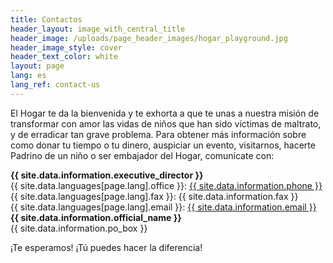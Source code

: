 ```yaml
---
title: Contactos
header_layout: image_with_central_title
header_image: /uploads/page_header_images/hogar_playground.jpg
header_image_style: cover
header_text_color: white
layout: page
lang: es
lang_ref: contact-us
---
```

El Hogar te da la bienvenida y te exhorta a que te unas a nuestra misión de transformar con amor las vidas de niños que han sido víctimas de maltrato, y de erradicar tan grave problema. Para obtener más información sobre como donar tu tiempo o tu dinero, auspiciar un evento, visitarnos, hacerte Padrino de un niño o ser embajador del Hogar, comunícate con:

<div class="is-size-4 is-cursive">
  <b>
    {{ site.data.information.executive_director }}
  </b>
</div>
<div>
  {{ site.data.languages[page.lang].office }}: <a href="tel:{{ site.data.information.phone }}">{{ site.data.information.phone }}</a>
</div>
<div>
  {{ site.data.languages[page.lang].fax }}: {{ site.data.information.fax }}
</div>
<div>
  {{ site.data.languages[page.lang].email }}: <a href="mailto:{{ site.data.information.email }}">{{ site.data.information.email }}</a>
</div>

<div class="mt-1 is-size-4 is-cursive">
  <b>
    {{ site.data.information.official_name }}
  </b>
</div>
<div>
  {{ site.data.information.po_box }}
</div>

¡Te esperamos! ¡Tú puedes hacer la diferencia!
